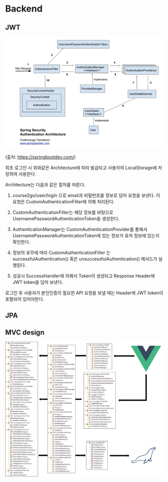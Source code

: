 # Backend

## JWT
![Classes](../documentation/img/SecurityFlow.png)

(출처: https://springbootdev.com/)

최초 로그인 시 위와같은 Architecture에 따라 발급되고 사용자의 LocalStorage에 저장하여 사용한다.

Architecture는 다음과 같은 절차를 따른다.

1. course2go/user/login 으로 email과 비밀번호를 정보로 담아 요청을 보낸다. 이 요청은 CustomAuthenticationFilter에 의해 처리된다.

2. CustomAuthenticationFilter는 해당 정보를 바탕으로 UsernamePasswordAuthenticationToken을 생성한다.

3. AuthenticationManager는 CustomAuthenticationProvider를 통해서 UsernamePasswordAuthenticationToken에 있는 정보가 유저 정보에 있는지 확인한다. 

4. 정보의 유무에 따라 CustomAuthenticationFilter 는 successfulAuthentication() 혹은 unsuccessfulAuthentication() 메서드가 실행된다.

5. 성공시 SuccessHandler에 의해서 Token이 생성되고 Response Header에 JWT token을 담아 보낸다.



로그인 후 사용자가 본인인증이 필요한 API 요청을 보낼 때는 Header에 JWT token이 포함되어 있어야한다. 



## JPA


## MVC design
![Classes](../documentation/img/BackendFlow.png)
